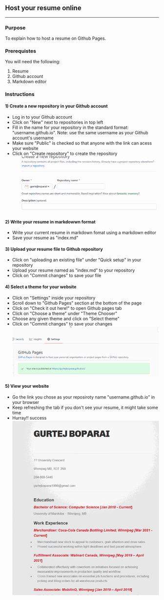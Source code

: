 ## Host your resume online
------------
### Purpose
To explain how to host a resume on Github Pages.

### Prerequistes
You will need the following:
1) Resume
2) Github account
3) Markdown editor
  
### Instructions
#### 1) Create a new repository in your Github account
- Log in to your Github account
- Click on "New" next to repositories in top left
- Fill in the name for your repository in the standard format: "username.github.io". Note: use the same username as your Github account's username
- Make sure "Public" is checked so that anyone with the link can acess your website
- Click on "Create repository" to create the repository
![NewRepository](newRepository.gif)  

#### 2) Write your resume in markdowwn format
- Write your current resume in markdown fomat using a markdown editor
- Save your resume as "index.md"
#### 3) Upload your resume file to Github repository
- Click on "uploading an existing file" under "Quick setup" in your repository
- Upload your resume named as "index.md" to your repository
- Click on "Commit changes" to save your file
#### 4) Select a theme for your website
- Click on "Settings" inside your repository
- Scroll down to "Github Pages" section at the bottom of the page
- Click on "Check it out here!" to open Github pages tab
- Click on "Choose a theme" under "Theme Chooser"
- Choose any given theme and click on "Select theme"  
- Click on "Commit changes" to save your changes
![ChangeTheme](changeTheme.gif)

#### 5) View your website
- Go the link you chose as your reposiroty name "username.github.io" in your browser
- Keep refreshing the tab if you don't see your resume, it might take some time
- Hurray!! success
![MySite](mySite.gif)





